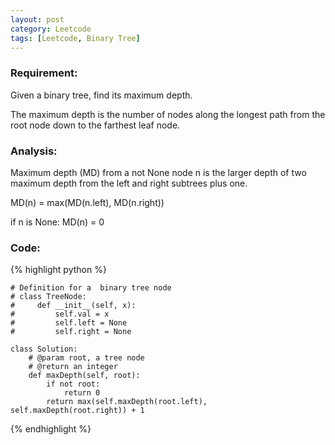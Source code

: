 ```yaml
---
layout: post
category: Leetcode
tags: [Leetcode, Binary Tree]
---
```

### Requirement:
Given a binary tree, find its maximum depth.

The maximum depth is the number of nodes along the longest path from the root node down to the farthest leaf node.

### Analysis:
Maximum depth (MD) from a not None node n is the larger depth of two maximum depth from the left and right subtrees plus one.

MD(n) = max(MD(n.left), MD(n.right))

if n is None: MD(n) = 0

### Code:
{% highlight python %}

    # Definition for a  binary tree node
    # class TreeNode:
    #     def __init__(self, x):
    #         self.val = x
    #         self.left = None
    #         self.right = None

    class Solution:
        # @param root, a tree node
        # @return an integer
        def maxDepth(self, root):
            if not root:
                return 0
            return max(self.maxDepth(root.left), self.maxDepth(root.right)) + 1
     
{% endhighlight %}